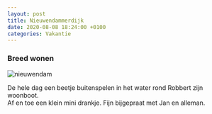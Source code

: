 ```yaml
---
layout: post
title: Nieuwendammerdijk
date: 2020-08-08 18:24:00 +0100
categories: Vakantie
---
```


### Breed wonen

![nieuwendam](http://prisse.net/nieuwendam.jpg)  

De hele dag een beetje buitenspelen in het water rond Robbert zijn woonboot.  
Af en toe een klein mini drankje. Fijn bijgepraat met Jan en alleman.
